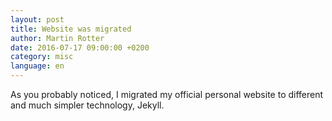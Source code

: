 ```yaml
---
layout: post
title: Website was migrated
author: Martin Rotter
date: 2016-07-17 09:00:00 +0200
category: misc
language: en
---
```


As you probably noticed, I migrated my official personal website to different and much simpler technology, Jekyll.